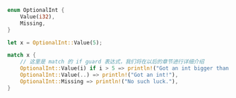 ```rust
enum OptionalInt {
    Value(i32),
    Missing,
}

let x = OptionalInt::Value(5);

match x {
    // 这里是 match 的 if guard 表达式，我们将在以后的章节进行详细介绍
    OptionalInt::Value(i) if i > 5 => println!("Got an int bigger than five!"),
    OptionalInt::Value(..) => println!("Got an int!"),
    OptionalInt::Missing => println!("No such luck."),
}
```
<!-- error: expected item, found keyword `let`;  在函数外面声明let变量，会报错。改成在函数里即可 -->